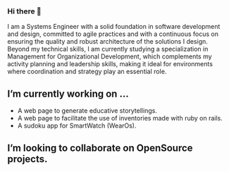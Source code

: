### Hi there 👋

I am a Systems Engineer with a solid foundation in software development and design, committed to agile practices and with a continuous focus on ensuring the quality and robust architecture of the solutions I design.
Beyond my technical skills, I am currently studying a specialization in Management for Organizational Development, which complements my activity planning and leadership skills, making it ideal for environments where coordination and strategy play an essential role.

## I’m currently working on ...
- A web page to generate educative storytellings.
- A web page to facilitate the use of inventories made with ruby on rails.
- A sudoku app for SmartWatch (WearOs).

## I’m looking to collaborate on OpenSource projects.



<!--
**Glitch-art/Glitch-art** is a ✨ _special_ ✨ repository because its `README.md` (this file) appears on your GitHub profile.

Here are some ideas to get you started:

- 🔭 I’m currently working on ...
- 🌱 I’m currently learning ...
- 👯 I’m looking to collaborate on ...
- 🤔 I’m looking for help with ...
- 💬 Ask me about ...
- 📫 How to reach me: ...
- 😄 Pronouns: ...
- ⚡ Fun fact: ...
-->
